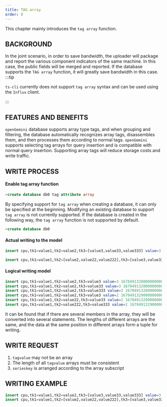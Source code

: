 ```yaml
---
title: TAG array
order: 8
---
```


This chapter mainly introduces the ```tag array``` function.

## BACKGROUND

In the joint scenario, in order to save bandwidth, the uploader will package and report the various component indicators of the same machine. In this case, the public fields will be merged and reported. If the database supports the ```TAG array``` function, it will greatly save bandwidth in this case.
:::tip

```ts-cli``` currently does not support ```tag array``` syntax and can be used using the ```Influx``` client.

:::

## FEATURES AND BENEFITS

```openGemini``` database supports array type tags, and when grouping and filtering, the database automatically recognizes array tags, disassembles them, and then processes them according to normal tags. ```openGemini``` supports selecting tag arrays for query insertion and is compatible with normal query insertion. Supporting array tags will reduce storage costs and write traffic.

## WRITE PROCESS

#### Enable tag array function

```sql
>create database db0 tag attribute array
```

By specifying support for ```tag array``` when creating a database, it can only be specified at the beginning. Modifying an existing database to support ```tag array``` is not currently supported. If the database is created in the following way, the ```tag array``` function is not supported by default.

```sql
>create database db0
```

#### Actual writing to the model

```sql
insert cpu,tk1=value1,tk2=value2,tk3=[value3,value33,value333] value=3 1670491328000000000

insert cpu,tk1=value1,tk2=[value2,value22,value222],tk3=[value3,value33,value333] value=2 1670491329000000000
```

#### Logical writing model

```sql
insert cpu,tk1=value1,tk2=value2,tk3=value3 value=3 1670491328000000000
insert cpu,tk1=value1,tk2=value2,tk3=value33 value=3 1670491328000000000
insert cpu,tk1=value1,tk2=value2,tk3=value333 value=3 1670491328000000000
insert cpu,tk1=value1,tk2=value2,tk3=value3 value=2 1670491329000000000
insert cpu,tk1=value1,tk2=value22,tk3=value33 value=2 1670491329000000000
insert cpu,tk1=value1,tk2=value222,tk3=value333 value=2 1670491329000000000
```

It can be found that if there are several members in the array, they will be converted into several statements. The lengths of different arrays are the same, and the data at the same position in different arrays form a tuple for writing.

## WRITE REQUEST

1. ```tagvalue``` may not be an array
2. The length of all ```tagvalue``` arrays must be consistent
3. ```serieskey``` is arranged according to the array subscript
   

## WRITING EXAMPLE

```sql
insert cpu,tk1=value1,tk2=value2,tk3=[value3,value33,value333] value=3
insert cpu,tk1=value1,tk2=[value2,value22,value222],tk3=[value3,value33,value333] value=2
```